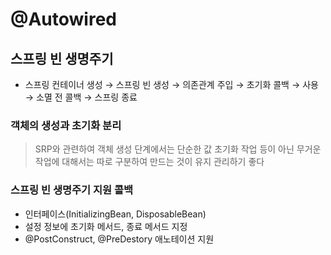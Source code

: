 # @Autowired
## 스프링 빈 생명주기
 - 스프링 컨테이너 생성 → 스프링 빈 생성 → 의존관계 주입 → 초기화 콜백 → 사용 → 소멸 전 콜백 → 스프링 종료

### 객체의 생성과 초기화 분리
 > SRP와 관련하여 객체 생성 단계에서는 단순한 값 초기화 작업 등이 아닌 무거운 작업에 대해서는 따로 구분하여 만드는 것이 유지 관리하기 좋다
  
### 스프링 빈 생명주기 지원 콜백
 - 인터페이스(InitializingBean, DisposableBean)
 - 설정 정보에 초기화 메서드, 종료 메서드 지정
 - @PostConstruct, @PreDestory 애노테이션 지원